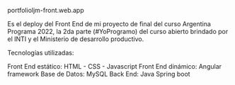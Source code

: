 portfolioljm-front.web.app

Es el deploy del Front End de mi proyecto de final del curso Argentina Programa 2022, la 2da parte (#YoProgramo) del curso abierto brindado por el INTI y el Ministerio de desarrollo productivo.

Tecnologías utilizadas:

Front End estático: HTML - CSS - Javascript
Front End dinámico: Angular framework
Base de Datos: MySQL
Back End: Java Spring boot
